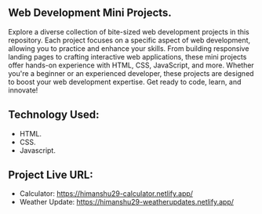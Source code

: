 ## Web Development Mini Projects.

Explore a diverse collection of bite-sized web development projects in this repository. Each project focuses on a specific aspect of web development, allowing you to practice and enhance your skills. From building responsive landing pages to crafting interactive web applications, these mini projects offer hands-on experience with HTML, CSS, JavaScript, and more. Whether you're a beginner or an experienced developer, these projects are designed to boost your web development expertise. Get ready to code, learn, and innovate!

## Technology Used:

- HTML.
- CSS.
- Javascript.

## Project Live URL:

- Calculator: https://himanshu29-calculator.netlify.app/
- Weather Update: https://himanshu29-weatherupdates.netlify.app/